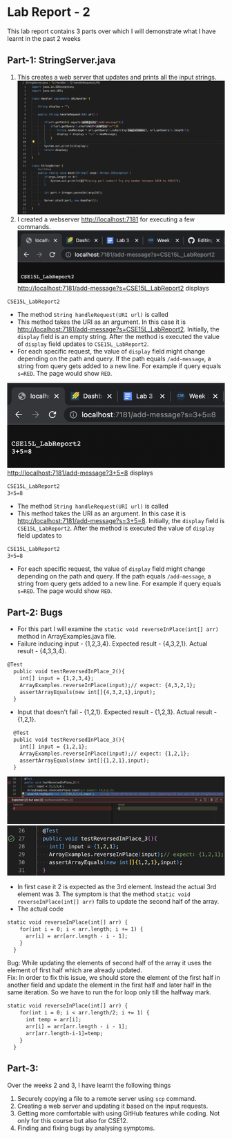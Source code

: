 # Lab Report - 2
This lab report contains 3 parts over which I will demonstrate what I have learnt in the past 2 weeks
## Part-1: StringServer.java
1. This creates a web server that updates and prints all the input strings.
![StringServer.java](S2_1.png)
2. I created a webserver <http://localhost:7181> for executing a few commands.
![](S2_2.png) 
<http://localhost:7181/add-message?s=CSE15L_LabReport2> displays 
```
CSE15L_LabReport2
```
* The method ```String handleRequest(URI url)``` is called
* This method takes the URI as an argument. In this case it is <http://localhost:7181/add-message?s=CSE15L_LabReport2>. Initially, the ```display``` field is an empty string. After the method is executed the value of ```display``` field updates to ```CSE15L_LabReport2```.
* For each specific request, the value of ```display``` field might change depending on the path and query. If the path equals ```/add-message```, a string from query gets added to a new line. For example if query equals ```s=RED```. The page would show ```RED```.

![](S2_3.png)
<http://localhost:7181/add-message?3+5=8> displays 
``` 
CSE15L_LabReport2
3+5=8
```    
* The method ```String handleRequest(URI url)``` is called
*  This method takes the URI as an argument. In this case it is <http://localhost:7181/add-message?s=3+5=8>. Initially, the ```display``` field is ``` CSE15L_LabReport2```. After the method is executed the value of ```display``` field updates to 
```
CSE15L_LabReport2
3+5=8
```
*  For each specific request, the value of ```display``` field might change depending on the path and query. If the path equals ```/add-message```, a string from query gets added to a new line. For example if query equals ```s=RED```. The page would show ```RED```.

## Part-2: Bugs
* For this part I will examine the ```static void reverseInPlace(int[] arr)``` method in ArrayExamples.java file.
* Failure inducing input - {1,2,3,4}. Expected result - {4,3,2,1}. Actual result - {4,3,3,4}.
```
@Test
  public void testReversedInPlace_2(){
    int[] input = {1,2,3,4};
    ArrayExamples.reverseInPlace(input);// expect: {4,3,2,1};
    assertArrayEquals(new int[]{4,3,2,1},input);
  }
```  
* Input that doesn't fail - {1,2,1}. Expected result - {1,2,3}. Actual result - {1,2,1}.
```
  @Test
  public void testReversedInPlace_3(){
    int[] input = {1,2,1};
    ArrayExamples.reverseInPlace(input);// expect: {1,2,1};
    assertArrayEquals(new int[]{1,2,1},input);
  }
```  
![](S2_4.png) ![](S2_5.png)
* In first case it 2 is expected as the 3rd element. Instead the actual 3rd element was 3. The symptom is that the method ```static void reverseInPlace(int[] arr)``` fails to update the second half of the array.
* The actual code
```
static void reverseInPlace(int[] arr) {
    for(int i = 0; i < arr.length; i += 1) {
      arr[i] = arr[arr.length - i - 1]; 
    }
  }
```
Bug: While updating the elements of second half of the array it uses the element of first half which are already updated.\
Fix: In order to fix this issue, we should store the element of the first half in another field and update the element in the first half and later half in the same iteration. So we have to run the for loop only till the halfway mark.
```
static void reverseInPlace(int[] arr) {
    for(int i = 0; i < arr.length/2; i += 1) {
      int temp = arr[i];
      arr[i] = arr[arr.length - i - 1];
      arr[arr.length-i-1]=temp;
    }
  }
```

## Part-3:
Over the weeks 2 and 3, I have learnt the following things
1. Securely copying a file to a remote server using ```scp``` command.
2. Creating a web server and updating it based on the input requests.
3. Getting more comfortable with using GitHub features while coding. Not only for this course but also for CSE12.
4. Finding and fixing bugs by analysing symptoms.
